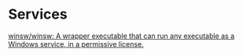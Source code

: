 # Services
[winsw/winsw: A wrapper executable that can run any executable as a Windows service, in a permissive license.](https://github.com/winsw/winsw)
